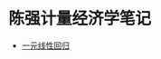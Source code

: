 # 陈强计量经济学笔记

* [一元线性回归](https://nbviewer.jupyter.org/github/lei940324/econometrics/blob/master/1.一元线性回归.ipynb)

